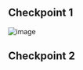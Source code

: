## Checkpoint 1

![image](https://user-images.githubusercontent.com/48782723/162313651-59dc46b3-a9c2-4813-be0e-b69f53e38858.png)


## Checkpoint 2
